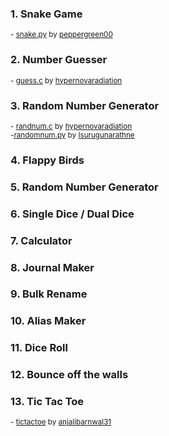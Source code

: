 ### 1. Snake Game
<sup>- [snake.py](/Games/snake_game) by [peppergreen00](https://github.com/peppergreen00)</sup>
### 2. Number Guesser
<sup>- [guess.c](/Games/guessing_game) by [hypernovaradiation](https://github.com/hypernovaradiation)</sup>
### 3. Random Number Generator
<sup>- [randnum.c](/Tools/random_number) by [hypernovaradiation](https://github.com/hypernovaradiation)<br>
-[randomnum.py](/Tools/random_number) by [Isurugunarathne](https://github.com/IsuruGunarathne)</sup>
### 4. Flappy Birds
### 5. Random Number Generator
### 6. Single Dice / Dual Dice
### 7. Calculator
### 8. Journal Maker
### 9. Bulk Rename
### 10. Alias Maker
### 11. Dice Roll
### 12. Bounce off the walls
### 13. Tic Tac Toe
<sup>- [tictactoe](/Games/tic_tac_toe) by [anjalibarnwal31](https://github.com/anjalibarnwal31)</sup>

